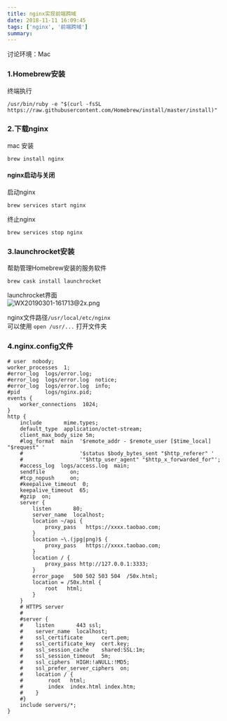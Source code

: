 ```yaml
---
title: nginx实现前端跨域
date: 2018-11-11 16:09:45
tags: ['nginx', '前端跨域']
summary:
---
```

讨论环境：Mac
<a name="19e98bc8"></a>
### 1.Homebrew安装
终端执行
```
/usr/bin/ruby -e "$(curl -fsSL https://raw.githubusercontent.com/Homebrew/install/master/install)"
```

<a name="ce5107cb"></a>
### [](https://www.yuque.com/luchao/blog/pfym4o#rle4uz)2.下载nginx
mac 安装
```
brew install nginx
```

<a name="2d5c162b"></a>
#### [](https://www.yuque.com/luchao/blog/pfym4o#di9cat)nginx启动与关闭
启动nginx
```
brew services start nginx
```
终止nginx
```
brew services stop nginx
```

<a name="217b55ce"></a>
### [](https://www.yuque.com/luchao/blog/pfym4o#1dglth)3.launchrocket安装
帮助管理Homebrew安装的服务软件
```
brew cask install launchrocket
```
launchrocket界面<br />![WX20190301-161713@2x.png](https://cdn.nlark.com/yuque/0/2019/png/115449/1551428264116-52ada475-7def-4e02-9d80-0a44f0e29919.png#align=left&display=inline&height=453&name=WX20190301-161713%402x.png&originHeight=812&originWidth=1336&size=130054&status=done&width=746)<br />

nginx文件路径`/usr/local/etc/nginx`<br />可以使用 `open /usr/...` 打开文件夹

<a name="a7ad56fd"></a>
### [](https://www.yuque.com/luchao/blog/pfym4o#d6kpmr)4.nginx.config文件
```nginx
# user  nobody;
worker_processes  1;
#error_log  logs/error.log;
#error_log  logs/error.log  notice;
#error_log  logs/error.log  info;
#pid        logs/nginx.pid;
events {
    worker_connections  1024;
}
http {
    include       mime.types;
    default_type  application/octet-stream;
    client_max_body_size 5m;
    #log_format  main  '$remote_addr - $remote_user [$time_local] "$request" '
    #                  '$status $body_bytes_sent "$http_referer" '
    #                  '"$http_user_agent" "$http_x_forwarded_for"';
    #access_log  logs/access.log  main;
    sendfile        on;
    #tcp_nopush     on;
    #keepalive_timeout  0;
    keepalive_timeout  65;
    #gzip  on;
    server {
        listen       80;
        server_name  localhost;
        location ~/api {
            proxy_pass   https://xxxx.taobao.com;
        }
        location ~\.(jpg|png)$ {
            proxy_pass   https://xxxx.taobao.com;
        }
        location / {
            proxy_pass http://127.0.0.1:3333;
        }
        error_page   500 502 503 504  /50x.html;
        location = /50x.html {
            root   html;
        }
    }
    # HTTPS server
    #
    #server {
    #    listen       443 ssl;
    #    server_name  localhost;
    #    ssl_certificate      cert.pem;
    #    ssl_certificate_key  cert.key;
    #    ssl_session_cache    shared:SSL:1m;
    #    ssl_session_timeout  5m;
    #    ssl_ciphers  HIGH:!aNULL:!MD5;
    #    ssl_prefer_server_ciphers  on;
    #    location / {
    #        root   html;
    #        index  index.html index.htm;
    #    }
    #}
    include servers/*;
}
```